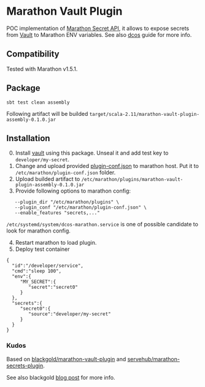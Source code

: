 # Marathon Vault Plugin
POC implementation of [Marathon Secret API](https://github.com/mesosphere/marathon/blob/master/docs/docs/secrets.md),
it allows to expose secrets from [Vault](https://www.vaultproject.io/) to Marathon ENV variables. See also [dcos](https://docs.mesosphere.com/1.10/security/secrets/use-secrets/) guide for more info.

## Compatibility

Tested with Marathon v1.5.1.

## Package

`sbt test clean assembly`

Following artifact will be builded
```target/scala-2.11/marathon-vault-plugin-assembly-0.1.0.jar```

## Installation
0. Install [vault](https://github.com/brndnmtthws/vault-dcos) using this package. Unseal it and add test key to `developer/my-secret`.
1. Change and upload provided [plugin-conf.json](/plugin-conf.json) to marathon host. Put it to `/etc/marathon/plugin-conf.json` folder.
2. Upload builded artifact to `/etc/marathon/plugins/marathon-vault-plugin-assembly-0.1.0.jar`
3. Provide following options to marathon config:
```
   --plugin_dir "/etc/marathon/plugins" \
   --plugin_conf "/etc/marathon/plugin-conf.json" \
   --enable_features "secrets,..."
```
`/etc/systemd/system/dcos-marathon.service` is one of possible candidate to look for marathon config.

4. Restart marathon to load plugin.
5. Deploy test container
```
{
  "id":"/developer/service",
  "cmd":"sleep 100",
  "env":{
     "MY_SECRET":{
        "secret":"secret0"
     }
  },
  "secrets":{
     "secret0":{
        "source":"developer/my-secret"
     }
  }
}
```


### Kudos 
Based on [blackgold/marathon-vault-plugin](https://github.com/blackgold/marathon-vault-plugin) and
[servehub/marathon-secrets-plugin](https://github.com/servehub/marathon-secrets-plugin).

See also blackgold [blog post](http://popalgo.blogspot.com/2017/02/handling-secrets-in-dcos-or.html) for more info.